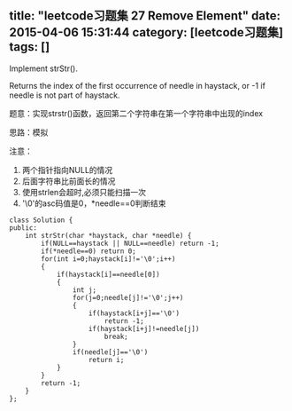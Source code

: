 title: "leetcode习题集 27 Remove Element"
date: 2015-04-06 15:31:44
category: [leetcode习题集]
tags: []
---

Implement strStr().

Returns the index of the first occurrence of needle in haystack, or -1 if needle is not part of haystack.


题意：实现strstr()函数，返回第二个字符串在第一个字符串中出现的index

思路：模拟

注意：

1. 两个指针指向NULL的情况
2. 后面字符串比前面长的情况
3. 使用strlen会超时,必须只能扫描一次
4. '\0'的asc码值是0，*needle==0判断结束

```
class Solution {
public:
    int strStr(char *haystack, char *needle) {
        if(NULL==haystack || NULL==needle) return -1;
        if(*needle==0) return 0;
        for(int i=0;haystack[i]!='\0';i++)
        {
            if(haystack[i]==needle[0])
            {
                int j;
                for(j=0;needle[j]!='\0';j++)
                {
                    if(haystack[i+j]=='\0')
                        return -1;
                    if(haystack[i+j]!=needle[j])
                        break;
                }
                if(needle[j]=='\0')
                    return i;
            }
        }
        return -1;
    }
};
```